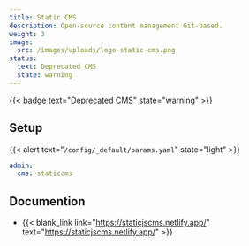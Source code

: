 ```yaml
---
title: Static CMS
description: Open-source content management Git-based.
weight: 3
image:
  src: /images/uploads/logo-static-cms.png
status:
  text: Deprecated CMS
  state: warning
---
```

{{< badge text="Deprecated CMS" state="warning" >}}

## Setup

{{< alert text="`/config/_default/params.yaml`" state="light" >}}

```yml
admin:
  cms: staticcms
```

## Documention

- {{< blank_link link="https://staticjscms.netlify.app/" text="https://staticjscms.netlify.app/" >}}
